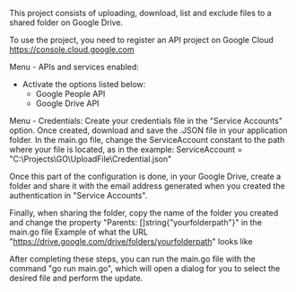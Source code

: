 This project consists of uploading, download, list and exclude files to a shared folder on Google Drive.

To use the project, you need to register an API project on Google Cloud https://console.cloud.google.com

Menu - APIs and services enabled:
- Activate the options listed below:
  - Google People API
  - Google Drive API

Menu - Credentials:
Create your credentials file in the "Service Accounts" option. Once created, download and save the .JSON file in your application folder.
In the main.go file, change the ServiceAccount constant to the path where your file is located, as in the example:
  ServiceAccount = "C:\\Projects\\GO\\UploadFile\\Credential.json"

Once this part of the configuration is done, in your Google Drive, create a folder and share it with the email address generated when you created the authentication in "Service Accounts".

Finally, when sharing the folder, copy the name of the folder you created and change the property "Parents: []string{"yourfolderpath"}" in the main.go file
Example of what the URL "https://drive.google.com/drive/folders/yourfolderpath" looks like

After completing these steps, you can run the main.go file with the command "go run main.go", which will open a dialog for you to select the desired file and perform the update.
